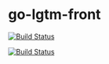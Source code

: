 # go-lgtm-front

[![Build Status](https://drone.io/github.com/masayukioguni/go-lgtm-front/status.png)](https://drone.io/github.com/masayukioguni/go-lgtm-front/latest)

[![Build Status](https://travis-ci.org/masayukioguni/go-lgtm-front.svg?branch=master)](https://travis-ci.org/masayukioguni/go-lgtm-front)


